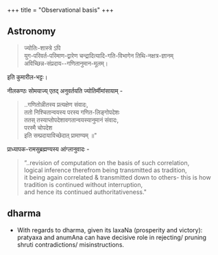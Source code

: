 +++
title = "Observational basis"
+++

## Astronomy
> ज्योतिः-शास्त्रे ऽपि  
युग-परिवर्त-परिमाण-द्वारेण   चन्द्रादित्यादि-गति-विभागेन  तिथि-नक्षत्र-ज्ञानम्  
अविच्छिन्न-संप्रदाय--गणितानुमान-मूलम्।   

इति कुमारील-भट्टः। 

नीलकण्ठः सोमयाज्य् एतद् अनुवर्तयति ज्योतिर्मीमांसायाम् -

> ..गणितोन्नीतस्य प्रत्यक्षेण संवादः,  
ततो निश्चितान्वयस्य परस्य गणित-लिङ्गोपदेशः  
ततस् तस्याप्तोपदेशावगतान्वयस्यानुमानं संवादः,  
परस्मै चोपदेश  
इति सम्प्रदायाविच्छेदात् प्रामाण्यम् ॥"

प्राध्यापक-रामसुब्रह्मण्यस्य आंग्लानुवादः -

> ”..revision of computation on the basis of such correlation,  
logical inference therefrom being transmitted as tradition,  
it being again correlated & transmitted down to others- this is how tradition is continued without interruption,  
and hence its continued authoritativeness."

## dharma
- With regards to dharma, given its laxaNa (prosperity and victory): pratyaxa and anumAna can have decisive role in rejecting/ pruning shruti contradictions/ misinstructions. 
